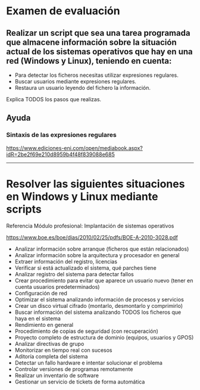 # Examen de evaluación
## Realizar un script que sea una tarea programada que almacene información sobre la situación actual de los sistemas operativos que hay en una red (Windows y Linux), teniendo en cuenta:
- Para detectar los ficheros necesitas utilizar expresiones regulares.
- Buscar usuarios mediante expresiones regulares.
- Restaura un usuario leyendo del fichero la información.

Explica TODOS los pasos que realizas.

## Ayuda
### Sintaxis de las expresiones regulares
https://www.ediciones-eni.com/open/mediabook.aspx?idR=2be2f69e210d8959b4f48f839088e685

---------------

# Resolver las siguientes situaciones en Windows y Linux mediante scripts
Referencia Módulo profesional: Implantación de sistemas operativos

https://www.boe.es/boe/dias/2010/02/25/pdfs/BOE-A-2010-3028.pdf

- Analizar información sobre arranque (ficheros que están relacionados)
- Analizar información sobre la arquitectura y procesador en general
- Extraer información del registro, licencias
- Verificar si está actualizado el sistema, qué parches tiene
- Analizar registro del sistema para detectar fallos
- Crear procedimiento para evitar que aparece un usuario nuevo (tener en cuenta usuarios predeterminados)
- Configuración de red
- Optimizar el sistema analizando información de procesos y servicios
- Crear un disco virtual cifrado (montarlo, desmontarlo y comprimirlo)
- Buscar información del sistema analizando TODOS los ficheros que haya en el sistema
- Rendimiento en general
- Procedimiento de copias de seguridad (con recuperación)
- Proyecto completo de estructura de dominio (equipos, usuarios y GPOS)
- Analizar directivas de grupo
- Monitorizar en tiempo real con sucesos
- Aditoría completa del sistema
- Detectar un fallo hardware e intentar solucionar el problema
- Controlar versiones de programas remotamente
- Realizar un inventario de software
- Gestionar un servicio de tickets de forma automática
